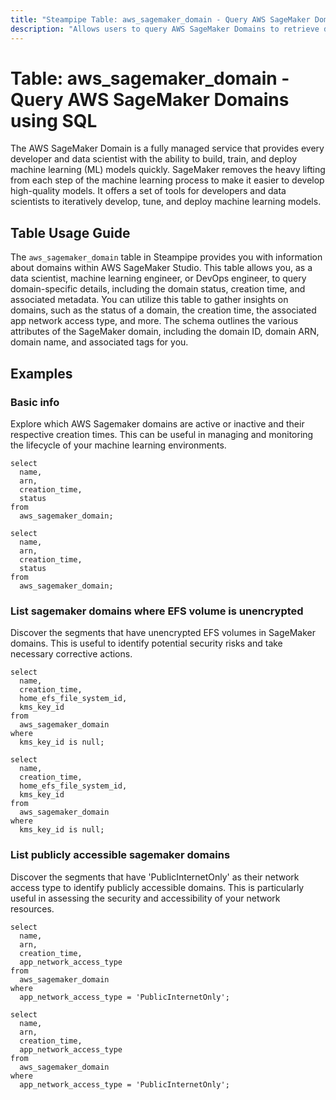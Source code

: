 ```yaml
---
title: "Steampipe Table: aws_sagemaker_domain - Query AWS SageMaker Domains using SQL"
description: "Allows users to query AWS SageMaker Domains to retrieve data about AWS SageMaker Studio domains, including domain details, status, and associated metadata."
---
```


# Table: aws_sagemaker_domain - Query AWS SageMaker Domains using SQL

The AWS SageMaker Domain is a fully managed service that provides every developer and data scientist with the ability to build, train, and deploy machine learning (ML) models quickly. SageMaker removes the heavy lifting from each step of the machine learning process to make it easier to develop high-quality models. It offers a set of tools for developers and data scientists to iteratively develop, tune, and deploy machine learning models.

## Table Usage Guide

The `aws_sagemaker_domain` table in Steampipe provides you with information about domains within AWS SageMaker Studio. This table allows you, as a data scientist, machine learning engineer, or DevOps engineer, to query domain-specific details, including the domain status, creation time, and associated metadata. You can utilize this table to gather insights on domains, such as the status of a domain, the creation time, the associated app network access type, and more. The schema outlines the various attributes of the SageMaker domain, including the domain ID, domain ARN, domain name, and associated tags for you.

## Examples

### Basic info
Explore which AWS Sagemaker domains are active or inactive and their respective creation times. This can be useful in managing and monitoring the lifecycle of your machine learning environments.

```sql+postgres
select
  name,
  arn,
  creation_time,
  status
from
  aws_sagemaker_domain;
```

```sql+sqlite
select
  name,
  arn,
  creation_time,
  status
from
  aws_sagemaker_domain;
```

### List sagemaker domains where EFS volume is unencrypted
Discover the segments that have unencrypted EFS volumes in SageMaker domains. This is useful to identify potential security risks and take necessary corrective actions.

```sql+postgres
select
  name,
  creation_time,
  home_efs_file_system_id,
  kms_key_id
from
  aws_sagemaker_domain
where 
  kms_key_id is null;
```

```sql+sqlite
select
  name,
  creation_time,
  home_efs_file_system_id,
  kms_key_id
from
  aws_sagemaker_domain
where 
  kms_key_id is null;
```

### List publicly accessible sagemaker domains
Discover the segments that have 'PublicInternetOnly' as their network access type to identify publicly accessible domains. This is particularly useful in assessing the security and accessibility of your network resources.

```sql+postgres
select
  name,
  arn,
  creation_time,
  app_network_access_type
from
  aws_sagemaker_domain
where 
  app_network_access_type = 'PublicInternetOnly';
```

```sql+sqlite
select
  name,
  arn,
  creation_time,
  app_network_access_type
from
  aws_sagemaker_domain
where 
  app_network_access_type = 'PublicInternetOnly';
```